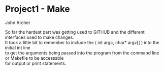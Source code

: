 Project1 - Make
=================

John Archer

So far the hardest part was getting used to GITHUB and the different interfaces used to make changes.  
It took a little bit to remember to include the ( int argc, char* argv[] ) into the initial int line  
to get the arguments being passed into the program from the command line or Makefile to be accessable  
for output or print statements.



